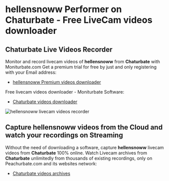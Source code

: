 # hellensnoww Performer on Chaturbate - Free LiveCam videos downloader

## Chaturbate Live Videos Recorder

Monitor and record livecam videos of **hellensnoww** from **Chaturbate** with Moniturbate.com
Get a premium trial for free by just and only registering with your Email address:
* [hellensnoww Premium videos downloader](https://moniturbate.com/request-demo-licence-key.html)

Free livecam videos downloader - Moniturbate Software:
* [Chaturbate videos downloader](https://moniturbate.com/moniturbate-download-software.html)

![hellensnoww livecam videos recorder](https://peachurnet.com/templates/moniturbate-software.png)


## Capture hellensnoww videos from the Cloud and watch your recordings on Streaming

Without the need of downloading a software, capture **hellensnoww** livecam videos from **Chaturbate** 100% online.
Watch Livecam archives from **Chaturbate** unlimitedly from thousands of existing recordings, only on Peachurbate.com and its websites network:
* [Chaturbate videos archives](https://peachurnet.com/)